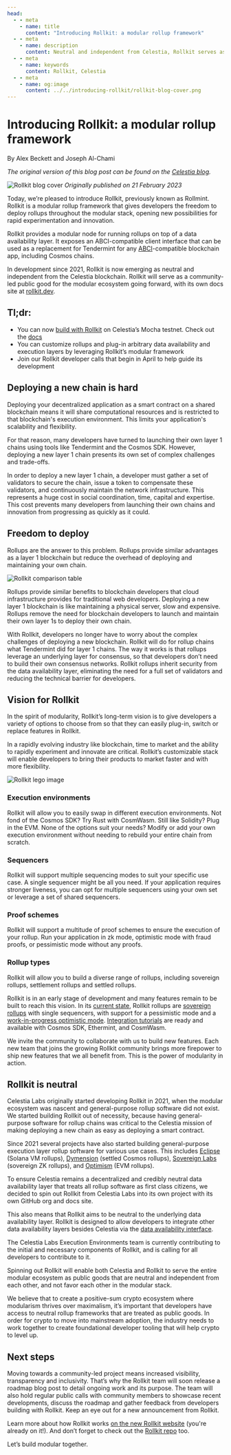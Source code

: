 ```yaml
---
head:
  - - meta
    - name: title
      content: "Introducing Rollkit: a modular rollup framework"
  - - meta
    - name: description
      content: Neutral and independent from Celestia, Rollkit serves as a community-led public good that empowers developers with the freedom to deploy throughout the modular stack and accelerate innovation
  - - meta
    - name: keywords
      content: Rollkit, Celestia
  - - meta
    - name: og:image
      content: ../../introducing-rollkit/rollkit-blog-cover.png
---
```


# Introducing Rollkit: a modular rollup framework

By Alex Beckett and Joseph Al-Chami

_The original version of this blog post can be found on the [Celestia blog](https://blog.celestia.org/introducing-rollkit-a-modular-rollup-framework/)._

![Rollkit blog cover](../../introducing-rollkit/rollkit-blog-cover.png)
_Originally published on 21 February 2023_

Today, we’re pleased to introduce Rollkit, previously known as Rollmint. Rollkit is a modular rollup framework that gives developers the freedom to deploy rollups throughout the modular stack, opening new possibilities for rapid experimentation and innovation.

Rollkit provides a modular node for running rollups on top of a data availability layer. It exposes an ABCI-compatible client interface that can be used as a replacement for Tendermint for any [ABCI](https://github.com/informalsystems/tendermint/tree/main/abci)-compatible blockchain app, including Cosmos chains.

In development since 2021, Rollkit is now emerging as neutral and independent from the Celestia blockchain. Rollkit will serve as a community-led public good for the modular ecosystem going forward, with its own docs site at [rollkit.dev](/).

## Tl;dr:

- You can now [build with Rollkit](/) on Celestia’s Mocha testnet. Check out the [docs](/)
- You can customize rollups and plug-in arbitrary data availability and execution layers by leveraging Rollkit’s modular framework
- Join our Rollkit developer calls that begin in April to help guide its development

## Deploying a new chain is hard

Deploying your decentralized application as a smart contract on a shared blockchain means it will share computational resources and is restricted to that blockchain's execution environment. This limits your application's scalability and flexibility.

For that reason, many developers have turned to launching their own layer 1 chains using tools like Tendermint and the Cosmos SDK. However, deploying a new layer 1 chain presents its own set of complex challenges and trade-offs.

In order to deploy a new layer 1 chain, a developer must gather a set of validators to secure the chain, issue a token to compensate these validators, and continuously maintain the network infrastructure. This represents a huge cost in social coordination, time, capital and expertise. This cost prevents many developers from launching their own chains and innovation from progressing as quickly as it could.

## Freedom to deploy

Rollups are the answer to this problem. Rollups provide similar advantages as a layer 1 blockchain but reduce the overhead of deploying and maintaining your own chain.

![Rollkit comparison table](../../introducing-rollkit/comparison-table.png)

Rollups provide similar benefits to blockchain developers that cloud infrastructure provides for traditional web developers. Deploying a new layer 1 blockchain is like maintaining a physical server, slow and expensive. Rollups remove the need for blockchain developers to launch and maintain their own layer 1s to deploy their own chain.

With Rollkit, developers no longer have to worry about the complex challenges of deploying a new blockchain. Rollkit will do for rollup chains what Tendermint did for layer 1 chains. The way it works is that rollups leverage an underlying layer for consensus, so that developers don’t need to build their own consensus networks. Rollkit rollups inherit security from the data availability layer, eliminating the need for a full set of validators and reducing the technical barrier for developers.

## Vision for Rollkit

In the spirit of modularity, Rollkit’s long-term vision is to give developers a variety of options to choose from so that they can easily plug-in, switch or replace features in Rollkit.

In a rapidly evolving industry like blockchain, time to market and the ability to rapidly experiment and innovate are critical. Rollkit’s customizable stack will enable developers to bring their products to market faster and with more flexibility.

![Rollkit lego image](../../introducing-rollkit/rollkit-lego.png)

### Execution environments

Rollkit will allow you to easily swap in different execution environments. Not fond of the Cosmos SDK? Try Rust with CosmWasm. Still like Solidity? Plug in the EVM. None of the options suit your needs? Modify or add your own execution environment without needing to rebuild your entire chain from scratch.

### Sequencers

Rollkit will support multiple sequencing modes to suit your specific use case. A single sequencer might be all you need. If your application requires stronger liveness, you can opt for multiple sequencers using your own set or leverage a set of shared sequencers.

### Proof schemes

Rollkit will support a multitude of proof schemes to ensure the execution of your rollup. Run your application in zk mode, optimistic mode with fraud proofs, or pessimistic mode without any proofs.

### Rollup types

Rollkit will allow you to build a diverse range of rollups, including sovereign rollups, settlement rollups and settled rollups.

Rollkit is in an early stage of development and many features remain to be built to reach this vision. In its [current state](/reference/stack), Rollkit rollups are [sovereign rollups](https://blog.celestia.org/sovereign-rollup-chains) with single sequencers, with support for a pessimistic mode and a [work-in-progress optimistic mode](https://github.com/rollkit/rollkit/blob/manav/state_fraud_proofs_adr/docs/lazy-adr/adr-009-state-fraud-proofs.md). [Integration tutorials](/reference/building-with-rollkit) are ready and available with Cosmos SDK, Ethermint, and CosmWasm.

We invite the community to collaborate with us to build new features. Each new team that joins the growing Rollkit community brings more firepower to ship new features that we all benefit from. This is the power of modularity in action.

## Rollkit is neutral

Celestia Labs originally started developing Rollkit in 2021, when the modular ecosystem was nascent and general-purpose rollup software did not exist. We started building Rollkit out of necessity, because having general-purpose software for rollup chains was critical to the Celestia mission of making deploying a new chain as easy as deploying a smart contract.

Since 2021 several projects have also started building general-purpose execution layer rollup software for various use cases. This includes [Eclipse](https://twitter.com/EclipseFND) (Solana VM rollups), [Dymension](https://twitter.com/dymensionXYZ) (settled Cosmos rollups), [Sovereign Labs](https://twitter.com/sovereign_labs) (sovereign ZK rollups), and [Optimism](https://twitter.com/optimismFND) (EVM rollups).

To ensure Celestia remains a decentralized and credibly neutral data availability layer that treats all rollup software as first class citizens, we decided to spin out Rollkit from Celestia Labs into its own project with its own GitHub org and docs site.

This also means that Rollkit aims to be neutral to the underlying data availability layer. Rollkit is designed to allow developers to integrate other data availability layers besides Celestia via the [data availability interface](https://github.com/rollkit/rollkit/blob/567b9f500db8055289365ea63450cefe4b135077/da/da.go#L60).

The Celestia Labs Execution Environments team is currently contributing to the initial and necessary components of Rollkit, and is calling for all developers to contribute to it.

Spinning out Rollkit will enable both Celestia and Rollkit to serve the entire modular ecosystem as public goods that are neutral and independent from each other, and not favor each other in the modular stack.

We believe that to create a positive-sum crypto ecosystem where modularism thrives over maximalism, it’s important that developers have access to neutral rollup frameworks that are treated as public goods. In order for crypto to move into mainstream adoption, the industry needs to work together to create foundational developer tooling that will help crypto to level up.

## Next steps

Moving towards a community-led project means increased visibility, transparency and inclusivity. That’s why the Rollkit team will soon release a roadmap blog post to detail ongoing work and its purpose. The team will also hold regular public calls with community members to showcase recent developments, discuss the roadmap and gather feedback from developers building with Rollkit. Keep an eye out for a new announcement from Rollkit.

Learn more about how Rollkit works [on the new Rollkit website](/) (you're already on it!). And don’t forget to check out the [Rollkit repo](https://github.com/rollkit) too.

Let’s build modular together.

